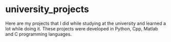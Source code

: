 # university_projects
Here are my projects that I did while studying at the university and learned a lot while doing it.
These projects were developed in Python, Cpp, Matlab and C programming languages.

